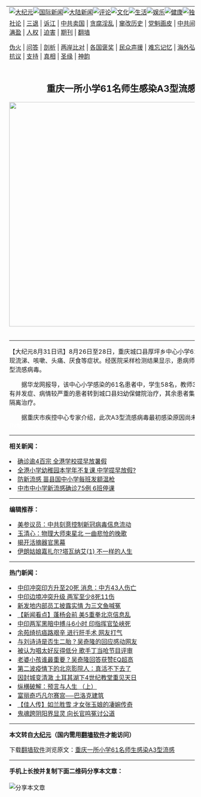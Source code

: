 <a name="1" id="1" target="_blank"></a><span id="1"></span>
<table align=center border="0"><tr><td colspan="2" VALIGN=TOP><a href="https://github.com/klgej2021/djy/blob/master/gb/nsc413.md#1"><img src="https://raw.githubusercontent.com/klgej2021/www/master/t/djy/1.jpg" title="大纪元"></a><a href="https://github.com/klgej2021/djy/blob/master/gb/n24hr.md#1"><img src="https://raw.githubusercontent.com/klgej2021/www/master/t/djy/3.jpg" title="国际新闻"></a><a href="https://github.com/klgej2021/djy/blob/master/gb/nsc413.md#1"><img src="https://raw.githubusercontent.com/klgej2021/www/master/t/djy/4.jpg" title="大陆新闻"></a><a href="https://github.com/klgej2021/djy/blob/master/gb/news392.md#1"><img src="https://raw.githubusercontent.com/klgej2021/www/master/t/djy/5.jpg" title="评论"></a><a href="https://github.com/klgej2021/djy/blob/master/gb/news2007.md#1"><img src="https://raw.githubusercontent.com/klgej2021/www/master/t/djy/6.jpg" title="文化"></a><a href="https://github.com/klgej2021/djy/blob/master/gb/news2008.md#1"><img src="https://raw.githubusercontent.com/klgej2021/www/master/t/djy/7.jpg" title="生活"></a><a href="https://github.com/klgej2021/djy/blob/master/gb/ncyule.md#1"><img src="https://raw.githubusercontent.com/klgej2021/www/master/t/djy/8.jpg" title="娱乐"></a><a href="https://github.com/klgej2021/djy/blob/master/gb/nsc1002.md#1"><img src="https://raw.githubusercontent.com/klgej2021/www/master/t/djy/9.jpg" title="健康"><a href="https://github.com/klgej2021/djy/blob/master/gb/nf6092.md#1"><img src="https://raw.githubusercontent.com/klgej2021/www/master/t/djy/10a.jpg" title="独家"></a><a href="https://github.com/klgej2021/djy/blob/master/gb/nf4514.md#1"><img src="https://raw.githubusercontent.com/klgej2021/www/master/t/djy/12a.jpg" title="头条"></a></td></tr>
<tr><td colspan="2" VALIGN=TOP><a target="_blank" href="https://github.com/klgej2021/djy/blob/master/gb/9p.md#1">社论</a> | <a target="_blank" href="https://github.com/klgej2021/djy/blob/master/gb/nf5657.md#1">三退</a> | <a target="_blank" href="https://github.com/klgej2021/djy/blob/master/gb/nf6124.md#1">诉江</a> | <a target="_blank" href="https://github.com/klgej2021/djy/blob/master/gb/nf1176117.md#1">中共卖国</a> | <a target="_blank" href="https://github.com/klgej2021/djy/blob/master/gb/nf5773.md#1">贪腐淫乱</a> | <a target="_blank" href="https://github.com/klgej2021/djy/blob/master/gb/nf1176115.md#1">窜改历史</a> | <a target="_blank" href="https://github.com/klgej2021/djy/blob/master/gb/nf1176107.md#1">党魁画皮</a> | <a target="_blank" href="https://github.com/klgej2021/djy/blob/master/gb/nf1320400.md#1">中共间谍</a> | <a target="_blank" href="https://github.com/klgej2021/djy/blob/master/gb/nf1176114.md#1">破坏传统</a> | <a target="_blank" href="https://github.com/klgej2021/ntdtv/blob/master/gb/prog447_1.md#1">恶贯满盈</a> | <a target="_blank" href="https://github.com/klgej2021/djy/blob/master/gb/ncid278.md#1">人权</a> | <a target="_blank" href="https://github.com/klgej2021/djy/blob/master/gb/nf1176111.md#1">迫害</a> | <a target="_blank" href="https://gitlab.com/szzdlab/mh-qikan/blob/master/README.md#1">期刊</a> | <a target="_blank" href="https://github.com/klgej2021/www/blob/master/README.md?zsrh#8">翻墙</a></p><p><a target="_blank" href="https://github.com/klgej2021/djy/blob/master/gb/nf5562.md#1">伪火</a> | <a target="_blank" href="https://github.com/klgej2021/djy/blob/master/gb/nf4378.md#1">问答</a> | <a target="_blank" href="https://github.com/klgej2021/djy/blob/master/gb/nf5792.md#1">剖析</a> | <a target="_blank" href="https://github.com/klgej2021/djy/blob/master/gb/nf5735.md#1">两岸比对</a> | <a target="_blank" href="https://github.com/klgej2021/djy/blob/master/gb/nf6119.md#1">各国褒奖</a> | <a target="_blank" href="https://github.com/klgej2021/djy/blob/master/gb/nf6120.md#1">民众声援</a> | <a target="_blank" href="https://github.com/klgej2021/djy/blob/master/gb/nf1188594.md#1">难忘记忆</a> | <a target="_blank" href="https://github.com/klgej2021/djy/blob/master/gb/nf3180.md#1">海外弘传</a> | <a target="_blank" href="https://github.com/klgej2021/djy/blob/master/gb/nf5410.md#1">万人上访</a> | <a target="_blank" href="https://github.com/klgej2021/ntdtv/blob/master/gb/prog1530_1.md#1">和平抗议</a> | <a target="_blank" href="https://github.com/klgej2021/djy/blob/master/gb/nf4386.md#1">支持</a> | <a target="_blank" href="https://github.com/klgej2021/djy/blob/master/gb/nf4389.md#1">真相</a> | <a target="_blank" href="https://github.com/klgej2021/djy/blob/master/gb/nf5790.md#1">圣缘</a> | <a target="_blank" href="https://github.com/klgej2021/djy/blob/master/gb/nf4786.md#1">神韵</a></td></tr>
<tr><td VALIGN=TOP width="626"><h2 align=center>重庆一所小学61名师生感染A3型流感</h2>
<img width="600" src="https://i.epochtimes.com/assets/uploads/2020/06/GettyImages-89936180-320x200.jpg" />
<h6></h6>
<hr>
	<p>【大纪元8月31日讯】8月26日至28日，重庆城口县厚坪乡中心小学61名师生同时出现流涕、咳嗽、头痛、厌食等症状。经医院采样检测结果显示，患病师生普遍感染A3型流感病毒。</p>
<p>　　据华龙网报导，该中心小学感染的61名患者中，学生58名，教师3名。其中5名有并发症、病情较严重的患者转到城口县妇幼保健院治疗，其余患者集中到乡卫生院隔离治疗。</p>
<p>　　据重庆市疾控中心专家介绍，此次A3型流感病毒最初感染原因尚未查明。 <font color=#ffffff>(http://www.dajiyuan.com)</font></p>
	
<hr>


<strong>相关新闻：</strong>
<li><a href="https://github.com/klgej2021/djy/blob/master/gb/9/6/24/n2567693.md#1">确诊逾4百宗 全港学校提早放暑假</a></li>
<li><a href="https://github.com/klgej2021/djy/blob/master/gb/9/6/24/n2568128.md#1">全港小学幼稚园本学年不复课 中学提早放假?</a></li>
<li><a href="https://github.com/klgej2021/djy/blob/master/gb/9/8/27/n2637736.md#1">防新流感 苗县国中小学每班发额温枪</a></li>
<li><a href="https://github.com/klgej2021/djy/blob/master/gb/9/8/27/n2637850.md#1">中市中小学新流感确诊75例  6班停课</a></li>
<hr>


<strong>编辑推荐：</strong>
<li><a href="https://github.com/onzhi266/djy/blob/master/gb/20/2/22/n11887949.md#1">美参议员：中共刻意控制新冠病毒信息流动</a></li>
<li><a href="https://github.com/tsiac2612/djy/blob/master/gb/19/2/3/n11022591.md#1" target="_blank">玉清心：物理大师束星北 一曲悲怆的挽歌</a></li><li><a href="https://github.com/klgej2021/djy/blob/master/gb/10/4/19/n2881569.md?dfh#1" target="_blank">揭开活摘器官黑幕</a></li><li><a href="https://github.com/tsiac2612/djy/blob/master/gb/19/1/15/n10977691.md#1" target="_blank">伊朗姑娘嘉扎尔?塔瓦纳艾(1) 不一样的人生</a></li>
<hr>

<strong>热门新闻：</strong>
<li><a href="https://github.com/klgej2021/djy/blob/master/gb/20/6/16/n12190320.md#1">中印冲突印方升至20死 消息：中方43人伤亡</a></li>
<li><a href="https://github.com/klgej2021/djy/blob/master/gb/20/6/16/n12189414.md#1">中印边境冲突升级 两军至少8死11伤</a></li>
<li><a href="https://github.com/klgej2021/djy/blob/master/gb/20/6/16/n12190064.md#1">新发地内部员工披露实情 为三文鱼喊冤</a></li>
<li><a href="https://github.com/klgej2021/djy/blob/master/gb/20/6/16/n12190650.md#1">【新闻看点】蓬杨会前 美5重拳北京信息乱</a></li>
<li><a href="https://github.com/klgej2021/djy/blob/master/gb/20/6/17/n12191954.md#1">中印两军黑暗中搏斗6小时 印指挥官坠峡死</a></li>
<li><a href="https://github.com/klgej2021/djy/blob/master/gb/20/6/15/n12185955.md#1">余苑绮抗癌路艰辛 进行肝手术 网友打气</a></li>
<li><a href="https://github.com/klgej2021/djy/blob/master/gb/20/6/14/n12185206.md#1">与刘诗诗是否生二胎？吴奇隆的回应感动网友</a></li>
<li><a href="https://github.com/klgej2021/djy/blob/master/gb/20/6/14/n12185250.md#1">被认为唱太好反得低分 歌手丁当呛节目评审</a></li>
<li><a href="https://github.com/klgej2021/djy/blob/master/gb/20/6/15/n12187794.md#1">老婆小孩谁最重要？吴奇隆回答获赞EQ超高</a></li>
<li><a href="https://github.com/klgej2021/djy/blob/master/gb/20/6/16/n12190137.md#1">第二波疫情下的北京影院人：真活不下去了</a></li>
<li><a href="https://github.com/klgej2021/djy/blob/master/gb/20/6/15/n12186774.md#1">因封城变清澈 土耳其湖下4世纪教堂重见天日</a></li>
<li><a href="https://github.com/klgej2021/djy/blob/master/gb/20/6/2/n12153788.md#1">纵横破解：预言与人生 （上）</a></li>
<li><a href="https://github.com/klgej2021/djy/blob/master/gb/8/5/30/n2136550.md#1">富丽奇巧凡尔赛宫──巴洛克建筑</a></li>
<li><a href="https://github.com/klgej2021/djy/blob/master/gb/20/6/12/n12181432.md#1">【佳人传】如兰胜雪 才女张玉娘的凄婉传奇</a></li>
<li><a href="https://github.com/klgej2021/djy/blob/master/gb/20/6/5/n12162913.md#1">鬼魂跨阴阳界显灵  向长官鸣冤讨公道</a></li>
<hr>

<strong>本文转自<a href="https://www.epochtimes.com">大纪元</a>（国内需用<a href="https://github.com/klgej2021/www/blob/master/README.md#8">翻墙软件</a>才能访问）</strong><p>下载<a href="https://github.com/klgej2021/www/blob/master/README.md#8">翻墙软件</a>浏览原文：<a href="https://www.epochtimes.com/gb/9/8/31/n2642000.htm">重庆一所小学61名师生感染A3型流感</a></p><hr>

<strong>手机上长按并复制下面二维码分享本文章：</strong><br><br><img src="http://d1p1.ip.zn2.us/v.php?action=qrcode&url=https://github.com/klgej2021/djy/blob/master/gb/9/8/31/n2642000.md%231" title="分享本文章"></td><td VALIGN=TOP><a href="https://github.com/klgej2021/djy/blob/master/gb/16/1/21/n4622075.md?dfh#1" target="_blank"><img src="https://raw.githubusercontent.com/klgej2021/djy/master/gb/300/wei-f1.jpg" title="中共的伪火骗局"  alt="中共的伪火骗局"></a><br><a href="https://github.com/klgej2021/www/blob/master/README.md?dfh#9" target="_blank"><img src="https://raw.githubusercontent.com/klgej2021/djy/master/gb/300/yong-h.jpg" title="永恒的见证"  alt="永恒的见证"></a><br><a href="https://github.com/klgej2021/djy/blob/master/gb/13/9/29/n3974789.md?dfh#1" target="_blank"><img src="https://raw.githubusercontent.com/klgej2021/djy/master/gb/300/shang-lnz.jpg" title="善良女子被中共投男牢"  alt="善良女子被中共投男牢"></a><br><a href="https://github.com/klgej2021/djy/blob/master/gb/16/3/16/n4663449.md?dfh#1" target="_blank"><img src="https://raw.githubusercontent.com/klgej2021/djy/master/gb/300/huo-z3.jpg" title="警卫目击活摘器官"  alt="警卫目击活摘器官"></a><br><a href="https://github.com/klgej2021/djy/blob/master/gb/16/8/7/n8177641.md?dfh#1" target="_blank"><img src="https://raw.githubusercontent.com/klgej2021/djy/master/gb/300/huo-z4.jpg" title="证人描述活摘恐怖"  alt="证人描述活摘恐怖"></a><br><a href="https://github.com/klgej2021/djy/blob/master/gb/10/4/19/n2881569.md?dfh#1" target="_blank"><img src="https://raw.githubusercontent.com/klgej2021/djy/master/gb/300/huo-z1.jpg" title="揭开活摘器官黑幕"  alt="揭开活摘器官黑幕"></a><br><a href="https://github.com/klgej2021/djy/blob/master/gb/10/11/7/n3077476.md?dfh#1" target="_blank"><img src="https://raw.githubusercontent.com/klgej2021/djy/master/gb/300/ma-ks.jpg" title="马克思的成魔之路"  alt="马克思的成魔之路"></a><br><a href="https://github.com/klgej2021/djy/blob/master/gb/14/6/9/n4173977.md?dfh#1" target="_blank"><img src="https://raw.githubusercontent.com/klgej2021/djy/master/gb/300/chang-zs.jpg" title="藏字石 蕴天机"  alt="藏字石 蕴天机"></a><br><a href="https://github.com/klgej2021/djy/blob/master/gb/18/5/10/n10381511.md?dfh#1" target="_blank"><img src="https://raw.githubusercontent.com/klgej2021/djy/master/gb/300/st1.jpg" title="关注3亿人三退"  alt="关注3亿人三退"></a><br><a href="https://github.com/klgej2021/djy/blob/master/gb/18/3/21/n10237682.md?dfh#1" target="_blank"><img src="https://raw.githubusercontent.com/klgej2021/djy/master/gb/300/jie-t.jpg" title="解体中共复兴中华"  alt="解体中共复兴中华"></a><br><a href="https://github.com/klgej2021/djy/blob/master/gb/9/2/9/n2422991.md?dfh#1" target="_blank"><img src="https://raw.githubusercontent.com/klgej2021/djy/master/gb/300/gao-zs.jpg" title="中共迫害良心律师"  alt="中共迫害良心律师"></a><br><a href="https://github.com/klgej2021/djy/blob/master/gb/18/12/9/n10900044.md?dfh#1" target="_blank"><img src="https://raw.githubusercontent.com/klgej2021/djy/master/gb/300/sj1.jpg" title="303万人举报江泽民"  alt="303万人举报江泽民"></a><br><a href="https://github.com/klgej2021/djy/blob/master/gb/18/8/28/n10672014.md?dfh#1" target="_blank"><img src="https://raw.githubusercontent.com/klgej2021/djy/master/gb/300/sj2.jpg" title="这些官员为何起诉江泽民"  alt="这些官员为何起诉江泽民"></a><br><a href="https://github.com/klgej2021/djy/blob/master/gb/8/12/18/n2367165.md?dfh#1" target="_blank"><img src="https://raw.githubusercontent.com/klgej2021/djy/master/gb/300/liangan.jpg" title="海峡两岸的强烈对比"  alt="海峡两岸的强烈对比"></a><br><a href="https://github.com/klgej2021/djy/blob/master/gb/15/12/10/n4593139.md?dfh#1" target="_blank"><img src="https://raw.githubusercontent.com/klgej2021/djy/master/gb/300/jia-ndzl.jpg" title="加拿大总理的贺信"  alt="加拿大总理的贺信"></a><br><a href="https://github.com/klgej2021/djy/blob/master/gb/11/6/17/n3289382.md?dfh#1" target="_blank"><img src="https://raw.githubusercontent.com/klgej2021/djy/master/gb/300/xiao-wd.jpg" title="探寻真相兼听则明"  alt="探寻真相兼听则明"></a><br><a href="https://github.com/klgej2021/djy/blob/master/gb/18/10/27/n10812623.md?dfh#1" target="_blank"><img src="https://raw.githubusercontent.com/klgej2021/djy/master/gb/300/yindu.jpg" title="印度媒体报道东方"  alt="印度媒体报道东方"></a><br><a href="https://github.com/klgej2021/djy/blob/master/gb/18/6/9/n10469652.md?dfh#1" target="_blank"><img src="https://raw.githubusercontent.com/klgej2021/djy/master/gb/300/xie-j.jpg" title="不一样的海外校园"  alt="不一样的海外校园"></a><br><a href="https://github.com/klgej2021/djy/blob/master/gb/7/4/5/n1669415.md?dfh#1" target="_blank"><img src="https://raw.githubusercontent.com/klgej2021/djy/master/gb/300/li-up.jpg" title="从大师到徒弟的传奇"  alt="从大师到徒弟的传奇"></a><br><a href="https://github.com/klgej2021/djy/blob/master/gb/17/5/26/n9191512.md?dfh#1" target="_blank"><img src="https://raw.githubusercontent.com/klgej2021/djy/master/gb/300/zfl2.jpg" title="亿万人与东方一本奇书"  alt="亿万人与东方一本奇书"></a><br><a href="https://github.com/klgej2021/djy/blob/master/gb/13/11/27/n4020290.md?dfh#1" target="_blank"><img src="https://raw.githubusercontent.com/klgej2021/djy/master/gb/300/zhen-h.jpg" title="大陆见不到的震撼场面"  alt="大陆见不到的震撼场面"></a><br><a href="https://github.com/klgej2021/djy/blob/master/gb/15/7/17/n4482910.md?dfh#1" target="_blank"><img src="https://raw.githubusercontent.com/klgej2021/djy/master/gb/300/dalu-sk.jpg" title="人心向善 大陆当初盛况"  alt="人心向善 大陆当初盛况"></a><br><a href="https://github.com/klgej2021/djy/blob/master/gb/19/1/5/n10955468.md?dfh#1" target="_blank"><img src="https://raw.githubusercontent.com/klgej2021/djy/master/gb/300/zfl1.jpg" title="追寻真理 这书讲什么"  alt="追寻真理 这书讲什么"></a><br><a href="https://github.com/klgej2021/www/blob/master/README.md?dfh#1" target="_blank"><img src="https://raw.githubusercontent.com/klgej2021/djy/master/gb/300/fq1.jpg" title="下载免费翻墙软件"  alt="下载免费翻墙软件"></a><br></td></tr></table>
